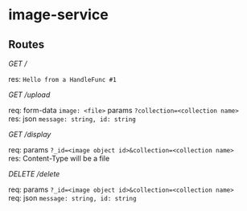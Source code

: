 # image-service

## Routes

_*GET /*_  

res: `Hello from a HandleFunc #1`

_*GET /upload*_  

req: form-data `image: <file>` params `?collection=<collection name>`  
res: json `message: string, id: string`

_*GET /display*_  

req: params `?_id=<image object id>&collection=<collection name>`  
res: Content-Type will be a file

_*DELETE /delete*_  

req: params `?_id=<image object id>&collection=<collection name>`  
req: json `message: string, id: string`
